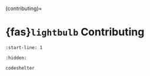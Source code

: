 (contributing)=
# {fas}`lightbulb` Contributing
```{include} ../../CONTRIBUTING.md
:start-line: 1
```

```{toctree}
:hidden:

codeshelter
```

